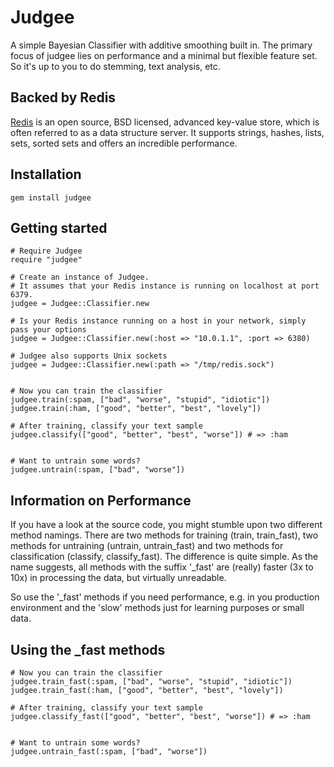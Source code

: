 # Judgee

A simple Bayesian Classifier with additive smoothing built in.
The primary focus of judgee lies on performance and a minimal but flexible feature set.
So it's up to you to do stemming, text analysis, etc.


## Backed by Redis

[Redis](http://redis.io/) is an open source, BSD licensed, advanced key-value store, which is often referred to as a data structure server.
It supports strings, hashes, lists, sets, sorted sets and offers an incredible performance.


## Installation

	gem install judgee


## Getting started

	# Require Judgee
	require "judgee"
  
	# Create an instance of Judgee.
	# It assumes that your Redis instance is running on localhost at port 6379.
	judgee = Judgee::Classifier.new

	# Is your Redis instance running on a host in your network, simply pass your options
	judgee = Judgee::Classifier.new(:host => "10.0.1.1", :port => 6380)

	# Judgee also supports Unix sockets
	judgee = Judgee::Classifier.new(:path => "/tmp/redis.sock")


	# Now you can train the classifier
	judgee.train(:spam, ["bad", "worse", "stupid", "idiotic"])
	judgee.train(:ham, ["good", "better", "best", "lovely"])

	# After training, classify your text sample
	judgee.classify(["good", "better", "best", "worse"]) # => :ham


	# Want to untrain some words?
	judgee.untrain(:spam, ["bad", "worse"])


## Information on Performance 

If you have a look at the source code, you might stumble upon two different method namings.
There are two methods for training (train, train_fast), two methods for untraining (untrain, untrain_fast) and two methods for classification (classify, classify_fast).
The difference is quite simple. As the name suggests, all methods with the suffix '_fast' are (really) faster (3x to 10x) in processing the data, but virtually unreadable.

So use the '_fast' methods if you need performance, e.g. in you production environment and the 'slow' methods just for learning purposes or small data.

## Using the _fast methods

	# Now you can train the classifier
	judgee.train_fast(:spam, ["bad", "worse", "stupid", "idiotic"])
	judgee.train_fast(:ham, ["good", "better", "best", "lovely"])

	# After training, classify your text sample
	judgee.classify_fast(["good", "better", "best", "worse"]) # => :ham


	# Want to untrain some words?
	judgee.untrain_fast(:spam, ["bad", "worse"])